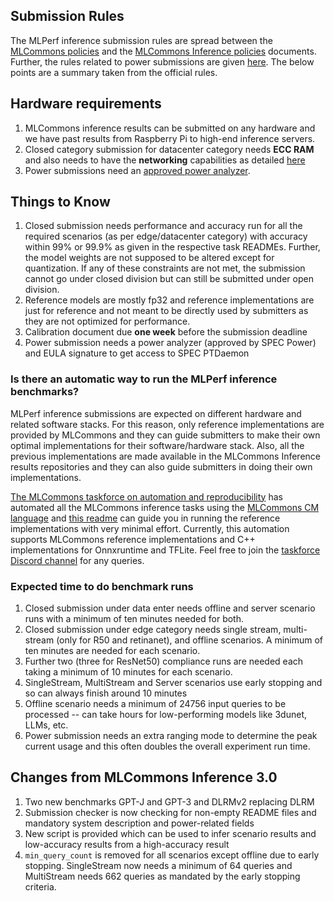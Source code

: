 ## Submission Rules

The MLPerf inference submission rules are spread between the [MLCommons policies](https://github.com/mlcommons/policies/blob/master/submission_rules.adoc) and the [MLCommons Inference policies](https://github.com/mlcommons/inference_policies/blob/master/inference_rules.adoc) documents. Further, the rules related to power submissions are given [here](https://github.com/mlcommons/inference_policies/blob/master/power_measurement.adoc). The below points are a summary taken from the official rules.


## Hardware requirements
1. MLCommons inference results can be submitted on any hardware and we have past results from Raspberry Pi to high-end inference servers.
2. Closed category submission for datacenter category needs **ECC RAM** and also needs to have the **networking** capabilities as detailed [here](https://github.com/mlcommons/inference_policies/blob/master/inference_rules.adoc#networking-from-the-v30-round)
3. Power submissions need an [approved power analyzer](https://github.com/mlcommons/inference_policies/blob/master/power_measurement.adoc#74-which-power-analyzers-aka-meters-are-supported).

## Things to Know
 
1. Closed submission needs performance and accuracy run for all the required scenarios (as per edge/datacenter category) with accuracy within 99% or 99.9% as given in the respective task READMEs. Further, the model weights are not supposed to be altered except for quantization. If any of these constraints are not met, the submission cannot go under closed division but can still be submitted under open division.
2. Reference models are mostly fp32 and reference implementations are just for reference and not meant to be directly used by submitters as they are not optimized for performance.
3. Calibration document due **one week** before the submission deadline
4. Power submission needs a power analyzer (approved by SPEC Power) and EULA signature to get access to SPEC PTDaemon

### Is there an automatic way to run the MLPerf inference benchmarks?

MLPerf inference submissions are expected on different hardware and related software stacks. For this reason, only reference implementations are provided by MLCommons and they can guide submitters to make their own optimal implementations for their software/hardware stack. Also, all the previous implementations are made available in the MLCommons Inference results repositories and they can also guide submitters in doing their own implementations.

[The MLCommons taskforce on automation and reproducibility](https://github.com/mlcommons/ck/blob/master/docs/taskforce.md) has automated all the MLCommons inference tasks using the [MLCommons CM language](https://github.com/mlcommons/ck/blob/master/cm) and [this readme](https://github.com/mlcommons/ck/tree/master/docs/mlperf/inference) can guide you in running the reference implementations with very minimal effort. Currently, this automation supports MLCommons reference implementations and C++ implementations for Onnxruntime and TFLite. Feel free to join the [taskforce Discord channel](https://discord.gg/8jbEM4J6Ff) for any queries.


### Expected time to do benchmark runs
1. Closed submission under data enter needs offline and server scenario runs with a minimum of ten minutes needed for both. 
2. Closed submission under edge category needs single stream, multi-stream (only for R50 and retinanet), and offline scenarios. A minimum of ten minutes are needed for each scenario. 
3. Further two (three for ResNet50) compliance runs are needed each taking a minimum of 10 minutes for each scenario.
4. SingleStream, MultiStream and Server scenarios use early stopping and so can always finish around 10 minutes
5. Offline scenario needs a minimum of 24756 input queries to be processed -- can take hours for low-performing models like 3dunet, LLMs, etc.
6. Power submission needs an extra ranging mode to determine the peak current usage and this often doubles the overall experiment run time.

## Changes from MLCommons Inference 3.0

1. Two new benchmarks GPT-J and GPT-3 and DLRMv2 replacing DLRM
2. Submission checker is now checking for non-empty README files and mandatory system description and power-related fields
3. New script is provided which can be used to infer scenario results and low-accuracy results from a high-accuracy result
4. `min_query_count` is removed for all scenarios except offline due to early stopping. SingleStream now needs a minimum of 64 queries and MultiStream needs 662 queries as mandated by the early stopping criteria.


